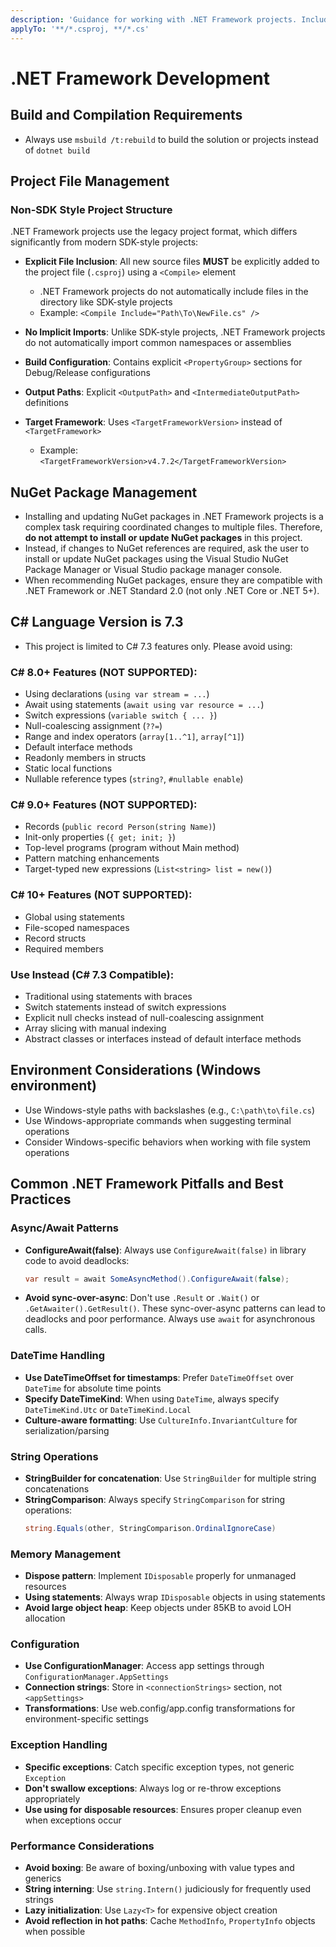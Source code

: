 ```yaml
---
description: 'Guidance for working with .NET Framework projects. Includes project structure, C# language version, NuGet management, and best practices.'
applyTo: '**/*.csproj, **/*.cs'
---
```


# .NET Framework Development

## Build and Compilation Requirements
- Always use `msbuild /t:rebuild` to build the solution or projects instead of `dotnet build`

## Project File Management

### Non-SDK Style Project Structure
.NET Framework projects use the legacy project format, which differs significantly from modern SDK-style projects:

- **Explicit File Inclusion**: All new source files **MUST** be explicitly added to the project file (`.csproj`) using a `<Compile>` element
  - .NET Framework projects do not automatically include files in the directory like SDK-style projects
  - Example: `<Compile Include="Path\To\NewFile.cs" />`

- **No Implicit Imports**: Unlike SDK-style projects, .NET Framework projects do not automatically import common namespaces or assemblies
 
- **Build Configuration**: Contains explicit `<PropertyGroup>` sections for Debug/Release configurations

- **Output Paths**: Explicit `<OutputPath>` and `<IntermediateOutputPath>` definitions

- **Target Framework**: Uses `<TargetFrameworkVersion>` instead of `<TargetFramework>`
  - Example: `<TargetFrameworkVersion>v4.7.2</TargetFrameworkVersion>`

## NuGet Package Management
- Installing and updating NuGet packages in .NET Framework projects is a complex task requiring coordinated changes to multiple files. Therefore, **do not attempt to install or update NuGet packages** in this project.
- Instead, if changes to NuGet references are required, ask the user to install or update NuGet packages using the Visual Studio NuGet Package Manager or Visual Studio package manager console.
- When recommending NuGet packages, ensure they are compatible with .NET Framework or .NET Standard 2.0 (not only .NET Core or .NET 5+).

## C# Language Version is 7.3
- This project is limited to C# 7.3 features only. Please avoid using:

### C# 8.0+ Features (NOT SUPPORTED):
  - Using declarations (`using var stream = ...`)
  - Await using statements (`await using var resource = ...`)
  - Switch expressions (`variable switch { ... }`)
  - Null-coalescing assignment (`??=`)
  - Range and index operators (`array[1..^1]`, `array[^1]`)
  - Default interface methods
  - Readonly members in structs
  - Static local functions
  - Nullable reference types (`string?`, `#nullable enable`)

### C# 9.0+ Features (NOT SUPPORTED):
  - Records (`public record Person(string Name)`)
  - Init-only properties (`{ get; init; }`)
  - Top-level programs (program without Main method)
  - Pattern matching enhancements
  - Target-typed new expressions (`List<string> list = new()`)

### C# 10+ Features (NOT SUPPORTED):
  - Global using statements
  - File-scoped namespaces
  - Record structs
  - Required members

### Use Instead (C# 7.3 Compatible):
  - Traditional using statements with braces
  - Switch statements instead of switch expressions
  - Explicit null checks instead of null-coalescing assignment
  - Array slicing with manual indexing
  - Abstract classes or interfaces instead of default interface methods

## Environment Considerations (Windows environment)
- Use Windows-style paths with backslashes (e.g., `C:\path\to\file.cs`)
- Use Windows-appropriate commands when suggesting terminal operations
- Consider Windows-specific behaviors when working with file system operations

## Common .NET Framework Pitfalls and Best Practices

### Async/Await Patterns
- **ConfigureAwait(false)**: Always use `ConfigureAwait(false)` in library code to avoid deadlocks:
  ```csharp
  var result = await SomeAsyncMethod().ConfigureAwait(false);
  ```
- **Avoid sync-over-async**: Don't use `.Result` or `.Wait()` or `.GetAwaiter().GetResult()`. These sync-over-async patterns can lead to deadlocks and poor performance. Always use `await` for asynchronous calls.

### DateTime Handling
- **Use DateTimeOffset for timestamps**: Prefer `DateTimeOffset` over `DateTime` for absolute time points
- **Specify DateTimeKind**: When using `DateTime`, always specify `DateTimeKind.Utc` or `DateTimeKind.Local`
- **Culture-aware formatting**: Use `CultureInfo.InvariantCulture` for serialization/parsing

### String Operations
- **StringBuilder for concatenation**: Use `StringBuilder` for multiple string concatenations
- **StringComparison**: Always specify `StringComparison` for string operations:
  ```csharp
  string.Equals(other, StringComparison.OrdinalIgnoreCase)
  ```

### Memory Management
- **Dispose pattern**: Implement `IDisposable` properly for unmanaged resources
- **Using statements**: Always wrap `IDisposable` objects in using statements
- **Avoid large object heap**: Keep objects under 85KB to avoid LOH allocation

### Configuration
- **Use ConfigurationManager**: Access app settings through `ConfigurationManager.AppSettings`
- **Connection strings**: Store in `<connectionStrings>` section, not `<appSettings>`
- **Transformations**: Use web.config/app.config transformations for environment-specific settings

### Exception Handling
- **Specific exceptions**: Catch specific exception types, not generic `Exception`
- **Don't swallow exceptions**: Always log or re-throw exceptions appropriately
- **Use using for disposable resources**: Ensures proper cleanup even when exceptions occur

### Performance Considerations
- **Avoid boxing**: Be aware of boxing/unboxing with value types and generics
- **String interning**: Use `string.Intern()` judiciously for frequently used strings
- **Lazy initialization**: Use `Lazy<T>` for expensive object creation
- **Avoid reflection in hot paths**: Cache `MethodInfo`, `PropertyInfo` objects when possible